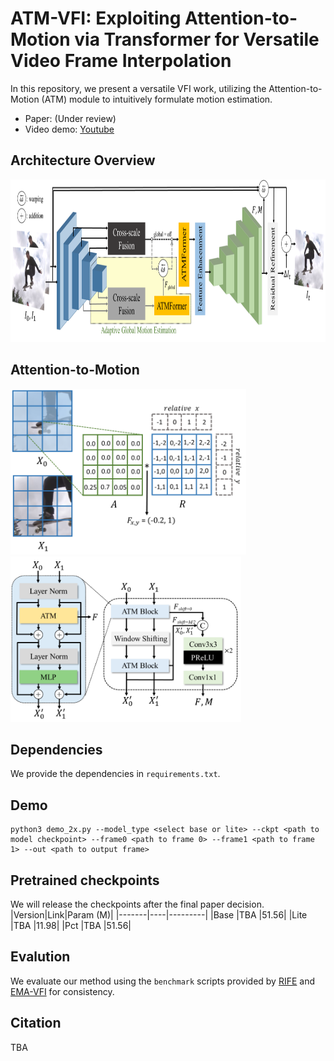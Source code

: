 # ATM-VFI: Exploiting Attention-to-Motion via Transformer for Versatile Video Frame Interpolation

In this repository, we present a versatile VFI work, utilizing the Attention-to-Motion (ATM) module to intuitively formulate motion estimation.

- Paper: (Under review)
- Video demo: [Youtube](https://www.youtube.com/watch?v=bSdBEfe9haM)

## Architecture Overview
<img src="./asset/model-overview-ver3.png" alt="drawing" height="260"/>

## Attention-to-Motion
<img src="./asset/atm_working-example.png" alt="drawing" height="265"/>&nbsp;&nbsp;<img src="./asset/ATMFormer_ver6.png" alt="drawing" height="265"/>

## Dependencies
We provide the dependencies in `requirements.txt`.

## Demo
```
python3 demo_2x.py --model_type <select base or lite> --ckpt <path to model checkpoint> --frame0 <path to frame 0> --frame1 <path to frame 1> --out <path to output frame>
```

## Pretrained checkpoints
We will release the checkpoints after the final paper decision.
|Version|Link|Param (M)|
|-------|----|---------|
|Base   |TBA |51.56|
|Lite   |TBA |11.98|
|Pct    |TBA |51.56|


## Evalution
We evaluate our method using the `benchmark` scripts provided by [RIFE](https://github.com/hzwer/ECCV2022-RIFE/tree/main) and [EMA-VFI](https://github.com/MCG-NJU/EMA-VFI/tree/main) for consistency. 

## Citation
TBA
